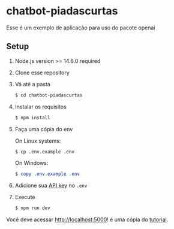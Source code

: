 # chatbot-piadascurtas

Esse é um exemplo de aplicação para uso do pacote openai

## Setup

1. Node.js version >= 14.6.0 required

2. Clone esse repository

3. Vá até a pasta

   ```bash
   $ cd chatbot-piadascurtas
   ```

4. Instalar os requisitos

   ```bash
   $ npm install
   ```

5. Faça uma cópia do env

   On Linux systems: 
   ```bash
   $ cp .env.example .env
   ```
   On Windows:
   ```powershell
   $ copy .env.example .env
   ```
6. Adicione sua [API key](https://beta.openai.com/account/api-keys) no `.env`

7. Execute

   ```bash
   $ npm run dev
   ```

Você deve acessar [http://localhost:5000](http://localhost:5000)! é uma cópia do [tutorial](https://beta.openai.com/docs/quickstart).
